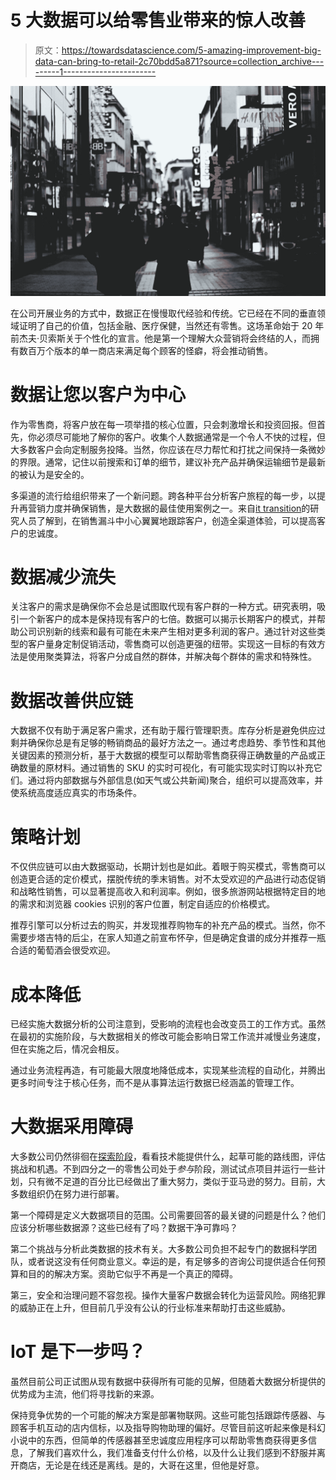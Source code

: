 # 5 大数据可以给零售业带来的惊人改善

> 原文：<https://towardsdatascience.com/5-amazing-improvement-big-data-can-bring-to-retail-2c70bdd5a871?source=collection_archive---------1----------------------->

![](img/e6d30983ae65157cb9ffa2deb1a4a729.png)

在公司开展业务的方式中，数据正在慢慢取代经验和传统。它已经在不同的垂直领域证明了自己的价值，包括金融、医疗保健，当然还有零售。这场革命始于 20 年前杰夫·贝索斯关于个性化的宣言。他是第一个理解大众营销将会终结的人，而拥有数百万个版本的单一商店来满足每个顾客的怪癖，将会推动销售。

# 数据让您以客户为中心

作为零售商，将客户放在每一项举措的核心位置，只会刺激增长和投资回报。但首先，你必须尽可能地了解你的客户。收集个人数据通常是一个令人不快的过程，但大多数客户会向定制服务投降。当然，你应该在尽力帮忙和打扰之间保持一条微妙的界限。通常，记住以前搜索和订单的细节，建议补充产品并确保运输细节是最新的被认为是安全的。

多渠道的流行给组织带来了一个新问题。跨各种平台分析客户旅程的每一步，以提升再营销力度并确保销售，是大数据的最佳使用案例之一。来自[it transition](https://www.itransition.com/solutions/big-data-consulting)的研究人员了解到，在销售漏斗中小心翼翼地跟踪客户，创造全渠道体验，可以提高客户的忠诚度。

# 数据减少流失

关注客户的需求是确保你不会总是试图取代现有客户群的一种方式。研究表明，吸引一个新客户的成本是保持现有客户的七倍。数据可以揭示长期客户的模式，并帮助公司识别新的线索和最有可能在未来产生相对更多利润的客户。通过针对这些类型的客户量身定制促销活动，零售商可以创造更强的纽带。实现这一目标的有效方法是使用聚类算法，将客户分成自然的群体，并解决每个群体的需求和特殊性。

# 数据改善供应链

大数据不仅有助于满足客户需求，还有助于履行管理职责。库存分析是避免供应过剩并确保你总是有足够的畅销商品的最好方法之一。通过考虑趋势、季节性和其他关键因素的预测分析，基于大数据的模型可以帮助零售商获得正确数量的产品或正确数量的原材料。通过销售的 SKU 的实时可视化，有可能实现实时订购以补充它们。通过将内部数据与外部信息(如天气或公共新闻)聚合，组织可以提高效率，并使系统高度适应真实的市场条件。

# 策略计划

不仅供应链可以由大数据驱动，长期计划也是如此。着眼于购买模式，零售商可以创造更合适的定价模式，摆脱传统的季末销售。对不太受欢迎的产品进行动态促销和战略性销售，可以显著提高收入和利润率。例如，很多旅游网站根据特定目的地的需求和浏览器 cookies 识别的客户位置，制定自适应的价格模式。

推荐引擎可以分析过去的购买，并发现推荐购物车的补充产品的模式。当然，你不需要步塔吉特的后尘，在家人知道之前宣布怀孕，但是确定食谱的成分并推荐一瓶合适的葡萄酒会很受欢迎。

# 成本降低

已经实施大数据分析的公司注意到，受影响的流程也会改变员工的工作方式。虽然在最初的实施阶段，与大数据相关的修改可能会影响日常工作流并减慢业务速度，但在实施之后，情况会相反。

通过业务流程再造，有可能最大限度地降低成本，实现某些流程的自动化，并腾出更多时间专注于核心任务，而不是从事算法运行数据已经涵盖的管理工作。

# 大数据采用障碍

大多数公司仍然徘徊在[探索阶段](http://www-935.ibm.com/services/multimedia/Analytics_real-world_use_of_big_data_in_retail_Executive_Report.pdf)，看看技术能提供什么，起草可能的路线图，评估挑战和机遇。不到四分之一的零售公司处于*参与*阶段，测试试点项目并运行一些计划，只有微不足道的百分比已经做出了重大努力，类似于亚马逊的努力。目前，大多数组织仍在努力进行部署。

第一个障碍是定义大数据项目的范围。公司需要回答的最关键的问题是什么？他们应该分析哪些数据源？这些已经有了吗？数据干净可靠吗？

第二个挑战与分析此类数据的技术有关。大多数公司负担不起专门的数据科学团队，或者说这没有任何商业意义。幸运的是，有足够多的咨询公司提供适合任何预算和目的的解决方案。资助它似乎不再是一个真正的障碍。

第三，安全和治理问题不容忽视。操作大量客户数据会转化为运营风险。网络犯罪的威胁正在上升，但目前几乎没有公认的行业标准来帮助打击这些威胁。

# IoT 是下一步吗？

虽然目前公司正试图从现有数据中获得所有可能的见解，但随着大数据分析提供的优势成为主流，他们将寻找新的来源。

保持竞争优势的一个可能的解决方案是部署物联网。这些可能包括跟踪传感器、与顾客手机互动的店内信标，以及指导购物助理的偏好。尽管目前这听起来像是科幻小说中的东西，但简单的传感器甚至忠诚度应用程序可以帮助零售商获得更多信息，了解我们喜欢什么，我们准备支付什么价格，以及什么让我们感到不舒服并离开商店，无论是在线还是离线。是的，大哥在这里，但他是好意。